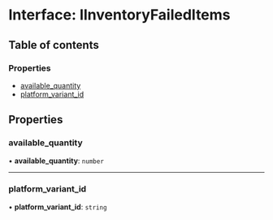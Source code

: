 # Interface: IInventoryFailedItems

## Table of contents

### Properties

- [available\_quantity](IInventoryFailedItems.md#available_quantity)
- [platform\_variant\_id](IInventoryFailedItems.md#platform_variant_id)

## Properties

### available\_quantity

• **available\_quantity**: `number`

___

### platform\_variant\_id

• **platform\_variant\_id**: `string`
